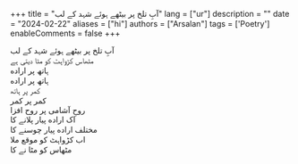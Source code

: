 +++
title = "آبِ تلخ پر  بیٹھے ہوئے شہد کے لب"
lang = ["ur"]
description = ""
date = "2024-02-22"
aliases = ["hi"]
authors = ["Arsalan"]
tags = ['Poetry']
enableComments = false
+++

<p>
آبِ تلخ پر بیٹھے ہوئے شہد کے لب<br>    
مٹھاس کڑواہٹ کو مٹا دیتی ہے<br>
ہاتھ پر اراده<br>
ہاتھ پر اراده<br>
کمر پر ہاتھ<br>
کمر پر کمر<br>
روحِ آشامی پر روح افزا<br>
اک اراده پیار پلانے کا<br>
مختلف اراده پیار چوسنے کا<br>
اب کڑواہٹ کو موقع ملا <br>
مٹھاس کو مٹا نے کا<br>
<p>

